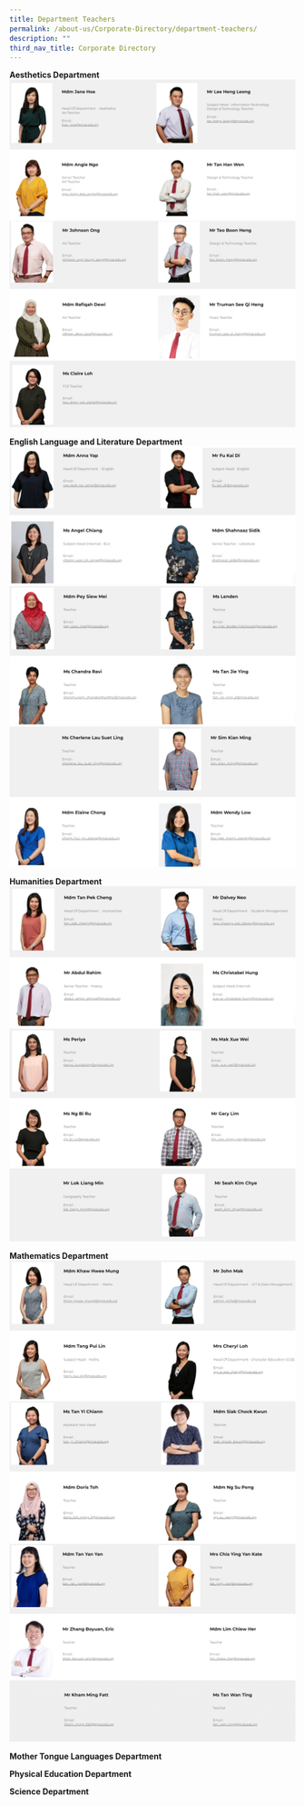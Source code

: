 ```yaml
---
title: Department Teachers
permalink: /about-us/Corporate-Directory/department-teachers/
description: ""
third_nav_title: Corporate Directory
---
```

**Aesthetics Department**
![](/images/1a_Aesthetics.png)
![](/images/1b_Aesthetics.png)
![](/images/1c_Aesthetics.png)

**English Language and Literature Department**
![](/images/2a_English%20Language%20and%20Literature.png)
![](/images/2b_English%20Language%20and%20Literature.png)![](/images/2c_English%20Language%20and%20Literature.png)

**Humanities Department**
![](/images/3a_Humanities.png)
![](/images/3b_Humanities.png)
![](/images/3c_Humanities.png)

**Mathematics Department**
![](/images/4a_Maths.png)
![](/images/4b_Maths.png)
![](/images/4c_Maths.png)
![](/images/4d_Maths.png)

**Mother Tongue Languages Department**

**Physical Education Department**

**Science Department**